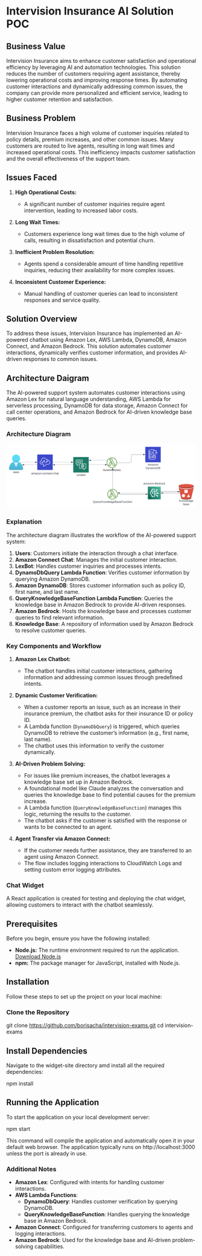 # Intervision Insurance AI Solution POC

## Business Value

Intervision Insurance aims to enhance customer satisfaction and operational efficiency by leveraging AI and automation technologies. This solution reduces the number of customers requiring agent assistance, thereby lowering operational costs and improving response times. By automating customer interactions and dynamically addressing common issues, the company can provide more personalized and efficient service, leading to higher customer retention and satisfaction.

## Business Problem

Intervision Insurance faces a high volume of customer inquiries related to policy details, premium increases, and other common issues. Many customers are routed to live agents, resulting in long wait times and increased operational costs. This inefficiency impacts customer satisfaction and the overall effectiveness of the support team.

## Issues Faced

1. **High Operational Costs:** 
   - A significant number of customer inquiries require agent intervention, leading to increased labor costs.
   
2. **Long Wait Times:**
   - Customers experience long wait times due to the high volume of calls, resulting in dissatisfaction and potential churn.
   
3. **Inefficient Problem Resolution:**
   - Agents spend a considerable amount of time handling repetitive inquiries, reducing their availability for more complex issues.
   
4. **Inconsistent Customer Experience:**
   - Manual handling of customer queries can lead to inconsistent responses and service quality.

## Solution Overview

To address these issues, Intervision Insurance has implemented an AI-powered chatbot using Amazon Lex, AWS Lambda, DynamoDB, Amazon Connect, and Amazon Bedrock. This solution automates customer interactions, dynamically verifies customer information, and provides AI-driven responses to common issues.

## Architecture Daigram
The AI-powered support system automates customer interactions using Amazon Lex for natural language understanding, AWS Lambda for serverless processing, DynamoDB for data storage, Amazon Connect for call center operations, and Amazon Bedrock for AI-driven knowledge base queries.

### Architecture Diagram
![Architecture Diagram](https://raw.githubusercontent.com/borisacha/intervision-exams/main/daigram.svg)

### Explanation
The architecture diagram illustrates the workflow of the AI-powered support system:

1. **Users**: Customers initiate the interaction through a chat interface.
2. **Amazon Connect Chat**: Manages the initial customer interaction.
3. **LexBot**: Handles customer inquiries and processes intents.
4. **DynamoDbQuery Lambda Function**: Verifies customer information by querying Amazon DynamoDB.
5. **Amazon DynamoDB**: Stores customer information such as policy ID, first name, and last name.
6. **QueryKnowledgeBaseFunction Lambda Function**: Queries the knowledge base in Amazon Bedrock to provide AI-driven responses.
7. **Amazon Bedrock**: Hosts the knowledge base and processes customer queries to find relevant information.
8. **Knowledge Base**: A repository of information used by Amazon Bedrock to resolve customer queries.

### Key Components and Workflow

1. **Amazon Lex Chatbot:**
   - The chatbot handles initial customer interactions, gathering information and addressing common issues through predefined intents.

2. **Dynamic Customer Verification:**
   - When a customer reports an issue, such as an increase in their insurance premium, the chatbot asks for their insurance ID or policy ID.
   - A Lambda function (`DynamoDbQuery`) is triggered, which queries DynamoDB to retrieve the customer’s information (e.g., first name, last name).
   - The chatbot uses this information to verify the customer dynamically.

3. **AI-Driven Problem Solving:**
   - For issues like premium increases, the chatbot leverages a knowledge base set up in Amazon Bedrock.
   - A foundational model like Claude analyzes the conversation and queries the knowledge base to find potential causes for the premium increase.
   - A Lambda function (`QueryKnowledgeBaseFunction`) manages this logic, returning the results to the customer.
   - The chatbot asks if the customer is satisfied with the response or wants to be connected to an agent.

4. **Agent Transfer via Amazon Connect:**
   - If the customer needs further assistance, they are transferred to an agent using Amazon Connect.
   - The flow includes logging interactions to CloudWatch Logs and setting custom error logging attributes.

### Chat Widget

A React application is created for testing and deploying the chat widget, allowing customers to interact with the chatbot seamlessly.

## Prerequisites

Before you begin, ensure you have the following installed:

- **Node.js:** The runtime environment required to run the application. [Download Node.js](https://nodejs.org/)
- **npm:** The package manager for JavaScript, installed with Node.js.

## Installation

Follow these steps to set up the project on your local machine:

### Clone the Repository


git clone https://github.com/borisacha/intervision-exams.git
cd intervision-exams

## Install Dependencies

Navigate to the widget-site directory amd install all the required dependencies:



npm install


## Running the Application

To start the application on your local development server:


npm start


This command will compile the application and automatically open it in your default web browser. The application typically runs on http://localhost:3000 unless the port is already in use.

### Additional Notes

- **Amazon Lex**: Configured with intents for handling customer interactions.
- **AWS Lambda Functions**:
  - **DynamoDbQuery**: Handles customer verification by querying DynamoDB.
  - **QueryKnowledgeBaseFunction**: Handles querying the knowledge base in Amazon Bedrock.
- **Amazon Connect**: Configured for transferring customers to agents and logging interactions.
- **Amazon Bedrock**: Used for the knowledge base and AI-driven problem-solving capabilities.
